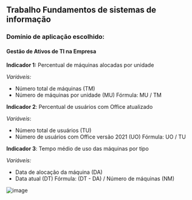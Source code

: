 ## Trabalho Fundamentos de sistemas de informação
### Domínio de aplicação escolhido:     
#### Gestão de Ativos de TI na Empresa

**Indicador 1:** Percentual de máquinas alocadas por unidade

_Variáveis:_
* Número total de máquinas (TM)
* Número de máquinas por unidade (MU)
Fórmula: MU / TM

**Indicador 2**: Percentual de usuários com Office atualizado

_Variáveis_:
* Número total de usuários (TU)
* Número de usuários com Office versão 2021 (UO)
Fórmula: UO / TU

**Indicador 3**: Tempo médio de uso das máquinas por tipo

_Variáveis:_
* Data de alocação da máquina (DA)
* Data atual (DT)
Fórmula: (DT - DA) / Número de máquinas (NM)

![image](https://github.com/einstein808/trablhoFundTI/assets/79322072/9448d14d-a628-4013-8219-35780ed6a039)

